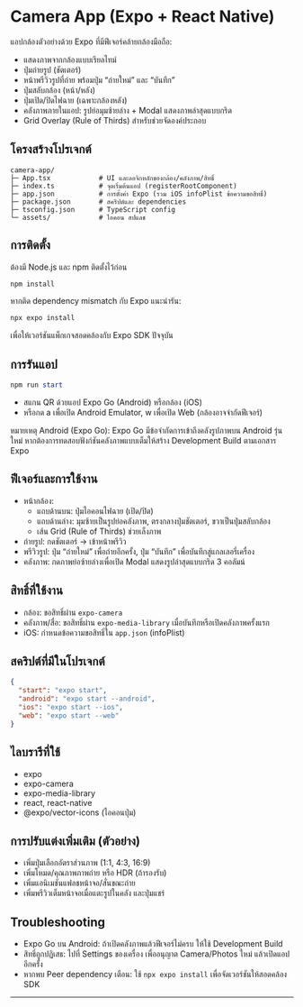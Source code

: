 # Camera App (Expo + React Native)


แอปกล้องตัวอย่างด้วย Expo ที่มีฟีเจอร์คล้ายกล้องมือถือ:
- แสดงภาพจากกล้องแบบเรียลไทม์
- ปุ่มถ่ายรูป (ชัตเตอร์)
- หน้าพรีวิวรูปที่ถ่าย พร้อมปุ่ม “ถ่ายใหม่” และ “บันทึก”
- ปุ่มสลับกล้อง (หน้า/หลัง)
- ปุ่มเปิด/ปิดไฟฉาย (เฉพาะกล้องหลัง)
- คลังภาพภายในแอป: รูปย่อมุมซ้ายล่าง + Modal แสดงภาพล่าสุดแบบกริด
- Grid Overlay (Rule of Thirds) สำหรับช่วยจัดองค์ประกอบ

## โครงสร้างโปรเจกต์
```
camera-app/
├─ App.tsx            # UI และลอจิกหลักของกล้อง/คลังภาพ/สิทธิ์
├─ index.ts           # จุดเริ่มต้นแอป (registerRootComponent)
├─ app.json           # การตั้งค่า Expo (รวม iOS infoPlist ข้อความขอสิทธิ์)
├─ package.json       # สคริปต์และ dependencies
├─ tsconfig.json      # TypeScript config
└─ assets/            # ไอคอน สปแลช
```

## การติดตั้ง
ต้องมี Node.js และ npm ติดตั้งไว้ก่อน

```powershell
npm install
```

หากติด dependency mismatch กับ Expo แนะนำรัน:
```powershell
npx expo install
```
เพื่อให้เวอร์ชันแพ็กเกจสอดคล้องกับ Expo SDK ปัจจุบัน

## การรันแอป
```powershell
npm run start
```
- สแกน QR ด้วยแอป Expo Go (Android) หรือกล้อง (iOS)
- หรือกด a เพื่อเปิด Android Emulator, w เพื่อเปิด Web (กล้องอาจจำกัดฟีเจอร์)

หมายเหตุ Android (Expo Go): Expo Go มีข้อจำกัดการเข้าถึงคลังรูปภาพบน Android รุ่นใหม่ หากต้องการทดสอบฟังก์ชันคลังภาพแบบเต็มให้สร้าง Development Build ตามเอกสาร Expo

## ฟีเจอร์และการใช้งาน
- หน้ากล้อง:
  - แถบด้านบน: ปุ่มไอคอนไฟฉาย (เปิด/ปิด)
  - แถบด้านล่าง: มุมซ้ายเป็นรูปย่อคลังภาพ, ตรงกลางปุ่มชัตเตอร์, ขวาเป็นปุ่มสลับกล้อง
  - เส้น Grid (Rule of Thirds) ช่วยเล็งภาพ
- ถ่ายรูป: กดชัตเตอร์ -> เข้าหน้าพรีวิว
- พรีวิวรูป: ปุ่ม “ถ่ายใหม่” เพื่อถ่ายอีกครั้ง, ปุ่ม “บันทึก” เพื่อบันทึกสู่แกลเลอรี่เครื่อง
- คลังภาพ: กดภาพย่อซ้ายล่างเพื่อเปิด Modal แสดงรูปล่าสุดแบบกริด 3 คอลัมน์

## สิทธิ์ที่ใช้งาน
- กล้อง: ขอสิทธิ์ผ่าน `expo-camera`
- คลังภาพ/สื่อ: ขอสิทธิ์ผ่าน `expo-media-library` เมื่อบันทึกหรือเปิดคลังภาพครั้งแรก
- iOS: กำหนดข้อความขอสิทธิ์ใน `app.json` (infoPlist)

## สคริปต์ที่มีในโปรเจกต์
```json
{
  "start": "expo start",
  "android": "expo start --android",
  "ios": "expo start --ios",
  "web": "expo start --web"
}
```

## ไลบรารีที่ใช้
- expo
- expo-camera
- expo-media-library
- react, react-native
- @expo/vector-icons (ไอคอนปุ่ม)

## การปรับแต่งเพิ่มเติม (ตัวอย่าง)
- เพิ่มปุ่มเลือกอัตราส่วนภาพ (1:1, 4:3, 16:9)
- เพิ่มโหมด/คุณภาพภาพถ่าย หรือ HDR (ถ้ารองรับ)
- เพิ่มแอนิเมชันแฟลชหน้าจอ/สั่นขณะถ่าย
- เพิ่มพรีวิวเต็มหน้าจอเมื่อแตะรูปในคลัง และปุ่มแชร์

## Troubleshooting
- Expo Go บน Android: ถ้าเปิดคลังภาพแล้วฟีเจอร์ไม่ครบ ให้ใช้ Development Build
- สิทธิ์ถูกปฏิเสธ: ไปที่ Settings ของเครื่อง เพื่ออนุญาต Camera/Photos ใหม่ แล้วเปิดแอปอีกครั้ง
- หากพบ Peer dependency เตือน: ใช้ `npx expo install` เพื่อจัดเวอร์ชันให้สอดคล้อง SDK

---

